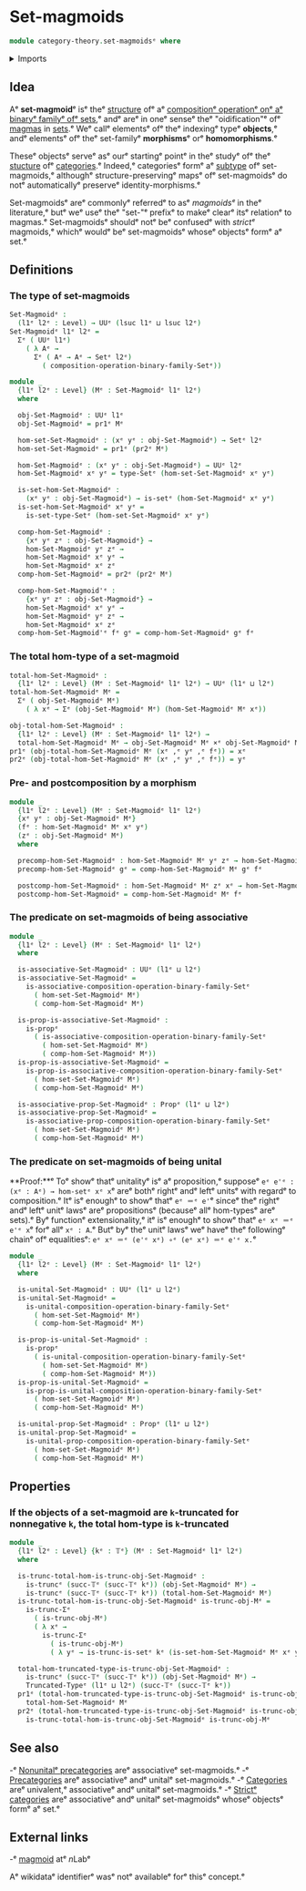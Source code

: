 # Set-magmoids

```agda
module category-theory.set-magmoidsᵉ where
```

<details><summary>Imports</summary>

```agda
open import category-theory.composition-operations-on-binary-families-of-setsᵉ

open import foundation.cartesian-product-typesᵉ
open import foundation.dependent-pair-typesᵉ
open import foundation.propositionsᵉ
open import foundation.setsᵉ
open import foundation.truncated-typesᵉ
open import foundation.truncation-levelsᵉ
open import foundation.universe-levelsᵉ
```

</details>

## Idea

Aᵉ **set-magmoid**ᵉ isᵉ theᵉ [structure](foundation.structure.mdᵉ) ofᵉ aᵉ
[compositionᵉ operationᵉ onᵉ aᵉ binaryᵉ familyᵉ ofᵉ sets](category-theory.composition-operations-on-binary-families-of-sets.md),ᵉ
andᵉ areᵉ in oneᵉ senseᵉ theᵉ "oidification"ᵉ ofᵉ [magmas](structured-types.magmas.mdᵉ)
in [sets](foundation-core.sets.md).ᵉ Weᵉ callᵉ elementsᵉ ofᵉ theᵉ indexingᵉ typeᵉ
**objects**,ᵉ andᵉ elementsᵉ ofᵉ theᵉ set-familyᵉ **morphisms**ᵉ orᵉ **homomorphisms**.ᵉ

Theseᵉ objectsᵉ serveᵉ asᵉ ourᵉ startingᵉ pointᵉ in theᵉ studyᵉ ofᵉ theᵉ
[stucture](foundation.structure.mdᵉ) ofᵉ
[categories](category-theory.categories.md).ᵉ Indeed,ᵉ categoriesᵉ formᵉ aᵉ
[subtype](foundation-core.subtypes.mdᵉ) ofᵉ set-magmoids,ᵉ althoughᵉ
structure-preservingᵉ mapsᵉ ofᵉ set-magmoidsᵉ do notᵉ automaticallyᵉ preserveᵉ
identity-morphisms.ᵉ

Set-magmoidsᵉ areᵉ commonlyᵉ referredᵉ to asᵉ _magmoidsᵉ_ in theᵉ literature,ᵉ butᵉ weᵉ
useᵉ theᵉ "set-"ᵉ prefixᵉ to makeᵉ clearᵉ itsᵉ relationᵉ to magmas.ᵉ Set-magmoidsᵉ shouldᵉ
notᵉ beᵉ confusedᵉ with _strictᵉ_ magmoids,ᵉ whichᵉ wouldᵉ beᵉ set-magmoidsᵉ whoseᵉ
objectsᵉ formᵉ aᵉ set.ᵉ

## Definitions

### The type of set-magmoids

```agda
Set-Magmoidᵉ :
  (l1ᵉ l2ᵉ : Level) → UUᵉ (lsuc l1ᵉ ⊔ lsuc l2ᵉ)
Set-Magmoidᵉ l1ᵉ l2ᵉ =
  Σᵉ ( UUᵉ l1ᵉ)
    ( λ Aᵉ →
      Σᵉ ( Aᵉ → Aᵉ → Setᵉ l2ᵉ)
        ( composition-operation-binary-family-Setᵉ))

module _
  {l1ᵉ l2ᵉ : Level} (Mᵉ : Set-Magmoidᵉ l1ᵉ l2ᵉ)
  where

  obj-Set-Magmoidᵉ : UUᵉ l1ᵉ
  obj-Set-Magmoidᵉ = pr1ᵉ Mᵉ

  hom-set-Set-Magmoidᵉ : (xᵉ yᵉ : obj-Set-Magmoidᵉ) → Setᵉ l2ᵉ
  hom-set-Set-Magmoidᵉ = pr1ᵉ (pr2ᵉ Mᵉ)

  hom-Set-Magmoidᵉ : (xᵉ yᵉ : obj-Set-Magmoidᵉ) → UUᵉ l2ᵉ
  hom-Set-Magmoidᵉ xᵉ yᵉ = type-Setᵉ (hom-set-Set-Magmoidᵉ xᵉ yᵉ)

  is-set-hom-Set-Magmoidᵉ :
    (xᵉ yᵉ : obj-Set-Magmoidᵉ) → is-setᵉ (hom-Set-Magmoidᵉ xᵉ yᵉ)
  is-set-hom-Set-Magmoidᵉ xᵉ yᵉ =
    is-set-type-Setᵉ (hom-set-Set-Magmoidᵉ xᵉ yᵉ)

  comp-hom-Set-Magmoidᵉ :
    {xᵉ yᵉ zᵉ : obj-Set-Magmoidᵉ} →
    hom-Set-Magmoidᵉ yᵉ zᵉ →
    hom-Set-Magmoidᵉ xᵉ yᵉ →
    hom-Set-Magmoidᵉ xᵉ zᵉ
  comp-hom-Set-Magmoidᵉ = pr2ᵉ (pr2ᵉ Mᵉ)

  comp-hom-Set-Magmoid'ᵉ :
    {xᵉ yᵉ zᵉ : obj-Set-Magmoidᵉ} →
    hom-Set-Magmoidᵉ xᵉ yᵉ →
    hom-Set-Magmoidᵉ yᵉ zᵉ →
    hom-Set-Magmoidᵉ xᵉ zᵉ
  comp-hom-Set-Magmoid'ᵉ fᵉ gᵉ = comp-hom-Set-Magmoidᵉ gᵉ fᵉ
```

### The total hom-type of a set-magmoid

```agda
total-hom-Set-Magmoidᵉ :
  {l1ᵉ l2ᵉ : Level} (Mᵉ : Set-Magmoidᵉ l1ᵉ l2ᵉ) → UUᵉ (l1ᵉ ⊔ l2ᵉ)
total-hom-Set-Magmoidᵉ Mᵉ =
  Σᵉ ( obj-Set-Magmoidᵉ Mᵉ)
    ( λ xᵉ → Σᵉ (obj-Set-Magmoidᵉ Mᵉ) (hom-Set-Magmoidᵉ Mᵉ xᵉ))

obj-total-hom-Set-Magmoidᵉ :
  {l1ᵉ l2ᵉ : Level} (Mᵉ : Set-Magmoidᵉ l1ᵉ l2ᵉ) →
  total-hom-Set-Magmoidᵉ Mᵉ → obj-Set-Magmoidᵉ Mᵉ ×ᵉ obj-Set-Magmoidᵉ Mᵉ
pr1ᵉ (obj-total-hom-Set-Magmoidᵉ Mᵉ (xᵉ ,ᵉ yᵉ ,ᵉ fᵉ)) = xᵉ
pr2ᵉ (obj-total-hom-Set-Magmoidᵉ Mᵉ (xᵉ ,ᵉ yᵉ ,ᵉ fᵉ)) = yᵉ
```

### Pre- and postcomposition by a morphism

```agda
module _
  {l1ᵉ l2ᵉ : Level} (Mᵉ : Set-Magmoidᵉ l1ᵉ l2ᵉ)
  {xᵉ yᵉ : obj-Set-Magmoidᵉ Mᵉ}
  (fᵉ : hom-Set-Magmoidᵉ Mᵉ xᵉ yᵉ)
  (zᵉ : obj-Set-Magmoidᵉ Mᵉ)
  where

  precomp-hom-Set-Magmoidᵉ : hom-Set-Magmoidᵉ Mᵉ yᵉ zᵉ → hom-Set-Magmoidᵉ Mᵉ xᵉ zᵉ
  precomp-hom-Set-Magmoidᵉ gᵉ = comp-hom-Set-Magmoidᵉ Mᵉ gᵉ fᵉ

  postcomp-hom-Set-Magmoidᵉ : hom-Set-Magmoidᵉ Mᵉ zᵉ xᵉ → hom-Set-Magmoidᵉ Mᵉ zᵉ yᵉ
  postcomp-hom-Set-Magmoidᵉ = comp-hom-Set-Magmoidᵉ Mᵉ fᵉ
```

### The predicate on set-magmoids of being associative

```agda
module _
  {l1ᵉ l2ᵉ : Level} (Mᵉ : Set-Magmoidᵉ l1ᵉ l2ᵉ)
  where

  is-associative-Set-Magmoidᵉ : UUᵉ (l1ᵉ ⊔ l2ᵉ)
  is-associative-Set-Magmoidᵉ =
    is-associative-composition-operation-binary-family-Setᵉ
      ( hom-set-Set-Magmoidᵉ Mᵉ)
      ( comp-hom-Set-Magmoidᵉ Mᵉ)

  is-prop-is-associative-Set-Magmoidᵉ :
    is-propᵉ
      ( is-associative-composition-operation-binary-family-Setᵉ
        ( hom-set-Set-Magmoidᵉ Mᵉ)
        ( comp-hom-Set-Magmoidᵉ Mᵉ))
  is-prop-is-associative-Set-Magmoidᵉ =
    is-prop-is-associative-composition-operation-binary-family-Setᵉ
      ( hom-set-Set-Magmoidᵉ Mᵉ)
      ( comp-hom-Set-Magmoidᵉ Mᵉ)

  is-associative-prop-Set-Magmoidᵉ : Propᵉ (l1ᵉ ⊔ l2ᵉ)
  is-associative-prop-Set-Magmoidᵉ =
    is-associative-prop-composition-operation-binary-family-Setᵉ
      ( hom-set-Set-Magmoidᵉ Mᵉ)
      ( comp-hom-Set-Magmoidᵉ Mᵉ)
```

### The predicate on set-magmoids of being unital

**Proof:**ᵉ Toᵉ showᵉ thatᵉ unitalityᵉ isᵉ aᵉ proposition,ᵉ supposeᵉ
`eᵉ e'ᵉ : (xᵉ : Aᵉ) → hom-setᵉ xᵉ x`ᵉ areᵉ bothᵉ rightᵉ andᵉ leftᵉ unitsᵉ with regardᵉ to
composition.ᵉ Itᵉ isᵉ enoughᵉ to showᵉ thatᵉ `eᵉ ＝ᵉ e'`ᵉ sinceᵉ theᵉ rightᵉ andᵉ leftᵉ unitᵉ
lawsᵉ areᵉ propositionsᵉ (becauseᵉ allᵉ hom-typesᵉ areᵉ sets).ᵉ Byᵉ functionᵉ
extensionality,ᵉ itᵉ isᵉ enoughᵉ to showᵉ thatᵉ `eᵉ xᵉ ＝ᵉ e'ᵉ x`ᵉ forᵉ allᵉ `xᵉ : A`.ᵉ Butᵉ byᵉ
theᵉ unitᵉ lawsᵉ weᵉ haveᵉ theᵉ followingᵉ chainᵉ ofᵉ equalitiesᵉ:
`eᵉ xᵉ ＝ᵉ (e'ᵉ xᵉ) ∘ᵉ (eᵉ xᵉ) ＝ᵉ e'ᵉ x.`ᵉ

```agda
module _
  {l1ᵉ l2ᵉ : Level} (Mᵉ : Set-Magmoidᵉ l1ᵉ l2ᵉ)
  where

  is-unital-Set-Magmoidᵉ : UUᵉ (l1ᵉ ⊔ l2ᵉ)
  is-unital-Set-Magmoidᵉ =
    is-unital-composition-operation-binary-family-Setᵉ
      ( hom-set-Set-Magmoidᵉ Mᵉ)
      ( comp-hom-Set-Magmoidᵉ Mᵉ)

  is-prop-is-unital-Set-Magmoidᵉ :
    is-propᵉ
      ( is-unital-composition-operation-binary-family-Setᵉ
        ( hom-set-Set-Magmoidᵉ Mᵉ)
        ( comp-hom-Set-Magmoidᵉ Mᵉ))
  is-prop-is-unital-Set-Magmoidᵉ =
    is-prop-is-unital-composition-operation-binary-family-Setᵉ
      ( hom-set-Set-Magmoidᵉ Mᵉ)
      ( comp-hom-Set-Magmoidᵉ Mᵉ)

  is-unital-prop-Set-Magmoidᵉ : Propᵉ (l1ᵉ ⊔ l2ᵉ)
  is-unital-prop-Set-Magmoidᵉ =
    is-unital-prop-composition-operation-binary-family-Setᵉ
      ( hom-set-Set-Magmoidᵉ Mᵉ)
      ( comp-hom-Set-Magmoidᵉ Mᵉ)
```

## Properties

### If the objects of a set-magmoid are `k`-truncated for nonnegative `k`, the total hom-type is `k`-truncated

```agda
module _
  {l1ᵉ l2ᵉ : Level} {kᵉ : 𝕋ᵉ} (Mᵉ : Set-Magmoidᵉ l1ᵉ l2ᵉ)
  where

  is-trunc-total-hom-is-trunc-obj-Set-Magmoidᵉ :
    is-truncᵉ (succ-𝕋ᵉ (succ-𝕋ᵉ kᵉ)) (obj-Set-Magmoidᵉ Mᵉ) →
    is-truncᵉ (succ-𝕋ᵉ (succ-𝕋ᵉ kᵉ)) (total-hom-Set-Magmoidᵉ Mᵉ)
  is-trunc-total-hom-is-trunc-obj-Set-Magmoidᵉ is-trunc-obj-Mᵉ =
    is-trunc-Σᵉ
      ( is-trunc-obj-Mᵉ)
      ( λ xᵉ →
        is-trunc-Σᵉ
          ( is-trunc-obj-Mᵉ)
          ( λ yᵉ → is-trunc-is-setᵉ kᵉ (is-set-hom-Set-Magmoidᵉ Mᵉ xᵉ yᵉ)))

  total-hom-truncated-type-is-trunc-obj-Set-Magmoidᵉ :
    is-truncᵉ (succ-𝕋ᵉ (succ-𝕋ᵉ kᵉ)) (obj-Set-Magmoidᵉ Mᵉ) →
    Truncated-Typeᵉ (l1ᵉ ⊔ l2ᵉ) (succ-𝕋ᵉ (succ-𝕋ᵉ kᵉ))
  pr1ᵉ (total-hom-truncated-type-is-trunc-obj-Set-Magmoidᵉ is-trunc-obj-Mᵉ) =
    total-hom-Set-Magmoidᵉ Mᵉ
  pr2ᵉ (total-hom-truncated-type-is-trunc-obj-Set-Magmoidᵉ is-trunc-obj-Mᵉ) =
    is-trunc-total-hom-is-trunc-obj-Set-Magmoidᵉ is-trunc-obj-Mᵉ
```

## See also

-ᵉ [Nonunitalᵉ precategories](category-theory.nonunital-precategories.mdᵉ) areᵉ
  associativeᵉ set-magmoids.ᵉ
-ᵉ [Precategories](category-theory.precategories.mdᵉ) areᵉ associativeᵉ andᵉ unitalᵉ
  set-magmoids.ᵉ
-ᵉ [Categories](category-theory.categories.mdᵉ) areᵉ univalent,ᵉ associativeᵉ andᵉ
  unitalᵉ set-magmoids.ᵉ
-ᵉ [Strictᵉ categories](category-theory.categories.mdᵉ) areᵉ associativeᵉ andᵉ unitalᵉ
  set-magmoidsᵉ whoseᵉ objectsᵉ formᵉ aᵉ set.ᵉ

## External links

-ᵉ [magmoid](https://ncatlab.org/nlab/show/magmoidᵉ) atᵉ $n$Labᵉ

Aᵉ wikidataᵉ identifierᵉ wasᵉ notᵉ availableᵉ forᵉ thisᵉ concept.ᵉ